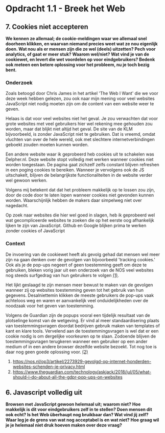 # Opdracht 1.1 - Breek het Web
## 7. Cookies niet accepteren
**We kennen ze allemaal; de cookie-meldingen waar we allemaal snel doorheen klikken, en waarvan niemand precies weet wat ze nou eigenlijk doen. Wat nou als er mensen zijn die ze wel (deels) uitzetten? Pech voor analytics, of gaat er meer stuk? Waarom wel/niet? Wat vind je van de cookiewet, en levert die wet voordelen op voor eindgebruikers? Bedenk ook meteen een betere oplossing voor het probleem, nu je toch bezig bent.**

### Onderzoek
Zoals betoogd door Chris James in het artikel 'The Web I Want' die we voor deze week hebben gelezen, zou ook naar mijn mening voor veel websites JavaScript niet nodig moeten zijn om de content van een website weer te geven.

Helaas is dat voor veel websites niet het geval. Je zou verwachten dat voor grote websites met veel gebruikers hier wel rekening mee gehouden zou worden, maar dat blijkt niet altijd het geval. De site van de KLM bijvoorbeeld, is zonder JavaScript niet te gebruiken. Dat is vreemd, omdat vluchten van over de hele wereld, ook met slechtere internetverbindingen geboekt zouden moeten kunnen worden.

Een andere website waar ik geprobeerd heb cookies uit te schakelen was Delpher.nl. Deze website stopt volledig met werken wanneer cookies niet worden toegestaan. De pagina gaat zichzelf zelfs constant blijven refreshen in een poging cookies te bereiken. Wanneer je vervolgens ook de JS uitschakelt, blijven de belangrijkste functionaliteiten in de website verder wel gewoon werken.

Volgens mij betekent dat dat het probleem makkelijk op te lossen zou zijn, door de code door te laten lopen wanneer cookies niet gevonden kunnen worden. Waarschijnlijk hebben de makers daar simpelweg niet over nagedacht.

Op zoek naar websites die hier wel goed in slagen, heb ik geprobeerd wel wat gecompliceerde websites te zoeken die op het eerste oog afhankelijk lijken te zijn van JavaScript. Github en Google blijken prima te werken zonder cookies of JavaScript

### Context
De invoering van de cookiewet heeft als gevolg gehad dat mensen wel meer zijn na gaan denken over de gevolgen van bijvoorbeeld 'tracking cookies.' Ook als je de pop-ups negeert of geen toestemming geeft om deze te gebruiken, bleken vorig jaar uit een onderzoek van de NOS veel websites nog steeds surfgedrag van hun gebruikers te volgen [(1)](https://nos.nl/op3/artikel/2273929-gevolgd-op-internet-honderden-websites-schenden-je-privacy.html).

Het lijkt geslaagd te zijn mensen meer bewust te maken van de gevolgen wanneer zij op websites toestemming geven tot het gebruik van hun gegevens. Desalniettemin klikken de meeste gebruikers de pop-ups vaak achteloos weg en waren er aanvankelijk veel onduidelijkheden over de noodzaak voor het geven van toestemming. 

Volgens de Guardian zijn de popups vooral een tijdelijk resultaat van de plotselinge komst van de wetgeving. Er vind al meer standaardisering plaats van toestemmingsvragen doordat bedrijven gebruik maken van templates of kant en klare tools. Vervelend aan de toestemmingsvragen is wel dat er een cookie nodig is om dergelijke voorkeuren op te slaan. Zodoende blijven de toestemmingsvragen terugkeren wanneer een gebruiker op een ander medium of in een andere browser dezelfde website bezoekt.
Tot nog toe is daar nog geen goede oplossing voor. [(2)](https://www.theguardian.com/technology/askjack/2018/jul/05/what-should-i-do-about-all-the-gdpr-pop-ups-on-websites)

1. https://nos.nl/op3/artikel/2273929-gevolgd-op-internet-honderden-websites-schenden-je-privacy.html
2. https://www.theguardian.com/technology/askjack/2018/jul/05/what-should-i-do-about-all-the-gdpr-pop-ups-on-websites

## 6. Javascript volledig uit
**Browsen met JavaScript gewoon helemaal uit; waarom niet? Hoe makkelijk is dit voor eindgebruikers zelf in te stellen? Doen mensen dit ook echt? Is het Web überhaupt nog bruikbaar dan? Wat vind jij zelf? Waar leg je de grens van wat nog acceptabel is en wat niet? Hoe graag wil je je helemaal niet druk hoeven maken over deze vraag?**


